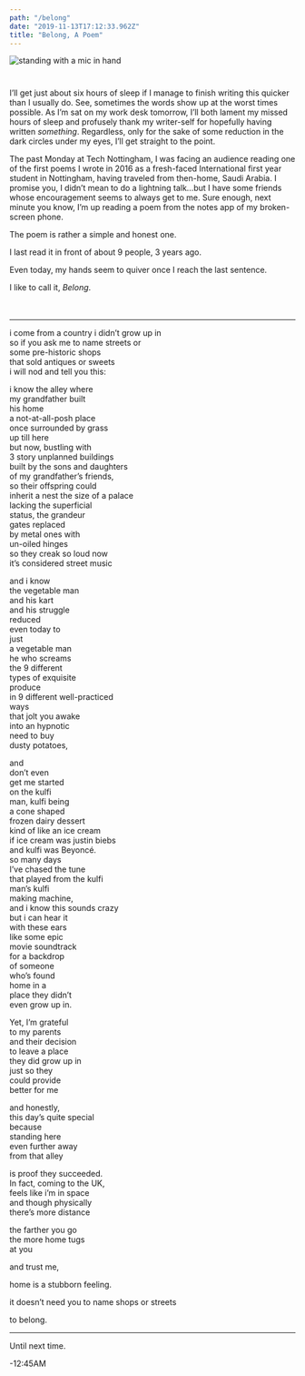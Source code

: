 ```yaml
---
path: "/belong"
date: "2019-11-13T17:12:33.962Z"
title: "Belong, A Poem"
---
```


<img src="/blog/belong-cover.png" alt="standing with a mic in hand" style="margin: 0px 0 40px; display: block; max-width: 100%;" />


I’ll get just about six hours of sleep if I manage to finish writing this quicker than I usually do. See, sometimes the words show up at the worst times possible. As I’m sat on my work desk tomorrow, I’ll both lament my missed hours of sleep and profusely thank my writer-self for hopefully having written _something_. Regardless, only for the sake of some reduction in the dark circles under my eyes, I’ll get straight to the point.  

The past Monday at Tech Nottingham, I was facing an audience reading one of the first poems I wrote in 2016 as a fresh-faced International first year student in Nottingham, having traveled from then-home, Saudi Arabia. I promise you, I didn’t mean to do a lightning talk…but I have some friends whose encouragement seems to always get to me. Sure enough, next minute you know, I’m up reading a poem from the notes app of my broken-screen phone.  

The poem is rather a simple and honest one.  

I last read it in front of about 9 people, 3 years ago.  

Even today, my hands seem to quiver once I reach the last sentence.  

I like to call it, _Belong_.  
<br/>
<br/>      


<hr>  

i come from a country i didn’t grow up in  
so if you ask me to name streets or  
some pre-historic shops  
that sold antiques or sweets  
i will nod and tell you this:  

i know the alley where  
my grandfather built  
his home  
a not-at-all-posh place  
once surrounded by grass  
up till here  
but now, bustling with  
3 story unplanned buildings  
built by the sons and daughters  
of my grandfather’s friends,  
so their offspring could  
inherit a nest the size of a palace  
lacking the superficial  
status, the grandeur   
gates replaced  
by metal ones with  
un-oiled hinges  
so they creak so loud now  
it’s considered street music  

and i know  
the vegetable man  
and his kart  
and his struggle  
reduced  
even today to   
just  
a vegetable man  
he who screams  
the 9 different  
types of exquisite  
produce  
in 9 different well-practiced  
ways  
that jolt you awake  
into an hypnotic  
need to buy  
dusty potatoes,  

and  
don’t even  
get me started  
on the kulfi  
man, kulfi being  
a cone shaped  
frozen dairy dessert  
kind of like an ice cream  
if ice cream was justin biebs  
and kulfi was Beyoncé.  
so many days  
I’ve chased the tune  
that played from the kulfi  
man’s kulfi  
making machine,   
and i know this sounds crazy  
but i can hear it  
with these ears  
like some epic  
movie soundtrack  
for a backdrop  
of someone  
who’s found  
home in a  
place they didn’t  
even grow up in.   

Yet, I’m grateful  
to my parents  
and their decision  
to leave a place  
they did grow up in   
just so they  
could provide  
better for me  

and honestly,  
this day’s quite special  
because  
standing here  
even further away  
from that alley  

is proof they succeeded.  
In fact, coming to the UK,  
feels like i’m in space  
and though physically  
there’s more distance  

the farther you go  
the more home tugs  
at you  

and trust me,  

home is a stubborn feeling.   

it doesn’t need you to name shops or streets  

to belong.  

<hr>  


Until next time.  

-12:45AM